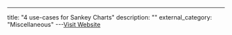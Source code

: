 ---
title: "4 use-cases for Sankey Charts"
description: ""
external_category: "Miscellaneous"
---[Visit Website](https://towardsdatascience.com/4-use-cases-for-sankey-charts-679b94f7c672)

